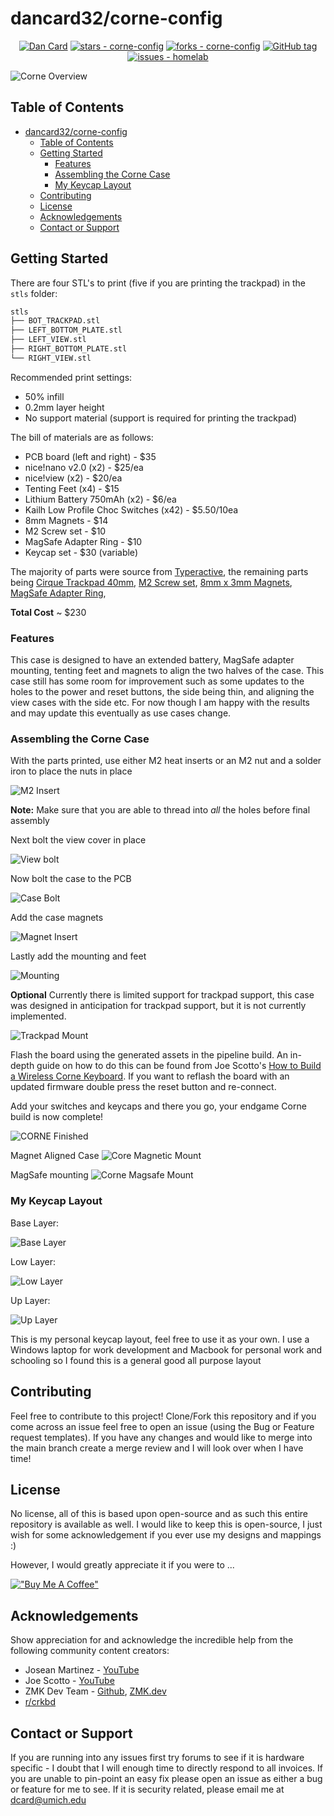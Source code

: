 # dancard32/corne-config

<div align="center">

[![Dan Card](https://img.shields.io/static/v1?label=DanCard32&message=profile&color=blue&logo=github)](https://github.com/dancard32)
[![stars - corne-config](https://img.shields.io/github/stars/dancard32/corne-config?style=social)](https://github.com/DanCard32/corne-config)
[![forks - corne-config](https://img.shields.io/github/forks/dancard32/corne-config?style=social)](https://github.com/dancard32/corne-config)
[![GitHub tag](https://img.shields.io/github/tag/dancard32/corne-config?include_prereleases=&sort=semver)](https://github.com/DanCard32/corne-config/releases/)
[![issues - homelab](https://img.shields.io/github/issues/dancard32/corne-config)](https://github.com/dancard32/homelab/issues)

</div>

![Corne Overview](imgs/CORNE_OVERVIEW.png)

## Table of Contents

- [dancard32/corne-config](#dancard32corne-config)
  - [Table of Contents](#table-of-contents)
  - [Getting Started](#getting-started)
    - [Features](#features)
    - [Assembling the Corne Case](#assembling-the-corne-case)
    - [My Keycap Layout](#my-keycap-layout)
  - [Contributing](#contributing)
  - [License](#license)
  - [Acknowledgements](#acknowledgements)
  - [Contact or Support](#contact-or-support)

## Getting Started

There are four STL's to print (five if you are printing the trackpad) in the `stls` folder:

```bash
stls
├── BOT_TRACKPAD.stl
├── LEFT_BOTTOM_PLATE.stl
├── LEFT_VIEW.stl
├── RIGHT_BOTTOM_PLATE.stl
└── RIGHT_VIEW.stl
```

Recommended print settings:

- 50% infill
- 0.2mm layer height
- No support material (support is required for printing the trackpad)

The bill of materials are as follows:

- PCB board (left and right) - $35
- nice!nano v2.0 (x2) - $25/ea
- nice!view (x2) - $20/ea
- Tenting Feet (x4) - $15
- Lithium Battery 750mAh (x2) - $6/ea
- Kailh Low Profile Choc Switches (x42) - $5.50/10ea
- 8mm Magnets - $14
- M2 Screw set - $10
- MagSafe Adapter Ring - $10
- Keycap set - $30 (variable)

The majority of parts were source from [Typeractive](https://typeractive.xyz/), the remaining parts being [Cirque Trackpad 40mm](https://www.mouser.com/ProductDetail/Cirque/TM040040-2024-301?qs=sGAEpiMZZMu3sxpa5v1qrmePy6bg6o9mSWgtNQf0SXM%3D), [M2 Screw set](https://www.amazon.com/dp/B0B93G1H9L?ref=ppx_yo2ov_dt_b_fed_asin_title), [8mm x 3mm Magnets](https://www.amazon.com/dp/B0CSW7GQFB?ref=ppx_yo2ov_dt_b_fed_asin_title&th=1), [MagSafe Adapter Ring](https://www.amazon.com/dp/B09PG57NXN?ref=ppx_yo2ov_dt_b_fed_asin_title),

**Total Cost** ~ $230

### Features

This case is designed to have an extended battery, MagSafe adapter mounting, tenting feet and magnets to align the two halves of the case. This case still has some room for improvement such as some updates to the holes to the power and reset buttons, the side being thin, and aligning the view cases with the side etc. For now though I am happy with the results and may update this eventually as use cases change.

### Assembling the Corne Case

With the parts printed, use either M2 heat inserts or an M2 nut and a solder iron to place the nuts in place

![M2 Insert](imgs/M2_INSERT.png)

**Note:** Make sure that you are able to thread into *all* the holes before final assembly

Next bolt the view cover in place

![View bolt](imgs/VIEW_BOLT.png)

Now bolt the case to the PCB

![Case Bolt](imgs/CASE_BOLT.png)

Add the case magnets

![Magnet Insert](imgs/MAGNET_INSERT.png)

Lastly add the mounting and feet

![Mounting](imgs/MOUNTING.png)

**Optional** Currently there is limited support for trackpad support, this case was designed in anticipation for trackpad support, but it is not currently implemented.

![Trackpad Mount](imgs/TRACKPAD_MOUNT.png)

Flash the board using the generated assets in the pipeline build. An in-depth guide on how to do this can be found from Joe Scotto's [How to Build a Wireless Corne Keyboard](https://www.youtube.com/watch?v=FJgvi7WShxY&t=721s). If you want to reflash the board with an updated firmware double press the reset button and re-connect.

Add your switches and keycaps and there you go, your endgame Corne build is now complete!

![CORNE Finished](imgs/CORNE_FINISHED.png)

Magnet Aligned Case
![Core Magnetic Mount](imgs/CORNE_MAGNET_MOUNT.png)

MagSafe mounting
![Corne Magsafe Mount](imgs/CORNE_MAGSAFE_MOUNT.png)

### My Keycap Layout

Base Layer:

![Base Layer](imgs/KEYS_BASE.png)

Low Layer:

![Low Layer](imgs/KEYS_LOW.png)

Up Layer:

![Up Layer](imgs/KEYS_UP.png)

This is my personal keycap layout, feel free to use it as your own. I use a Windows laptop for work development and Macbook for personal work and schooling so I found this is a general good all purpose layout

## Contributing

Feel free to contribute to this project! Clone/Fork this repository and if you come across an issue feel free to open an issue (using the Bug or Feature request templates). If you have any changes and would like to merge into the main branch create a merge review and I will look over when I have time!

## License

No license, all of this is based upon open-source and as such this entire repository is available as well. I would like to keep this is open-source, I just wish for some acknowledgement if you ever use my designs and mappings :)

However, I would greatly appreciate it if you were to ...

[!["Buy Me A Coffee"](https://www.buymeacoffee.com/assets/img/custom_images/orange_img.png)](https://www.buymeacoffee.com/dancard32)

## Acknowledgements

Show appreciation for and acknowledge the incredible help from the following community content creators:

- Josean Martinez - [YouTube](https://www.youtube.com/@joseanmartinez)
- Joe Scotto - [YouTube](https://www.youtube.com/@joe_scotto)
- ZMK Dev Team - [Github](https://github.com/zmkfirmware/zmk), [ZMK.dev](https://zmk.dev/)
- [r/crkbd](https://www.reddit.com/r/crkbd/)

## Contact or Support

If you are running into any issues first try forums to see if it is hardware specific - I doubt that I will enough time to directly respond to all invoices. If you are unable to pin-point an easy fix please open an issue as either a bug or feature for me to see. If it is security related, please email me at <dcard@umich.edu>
